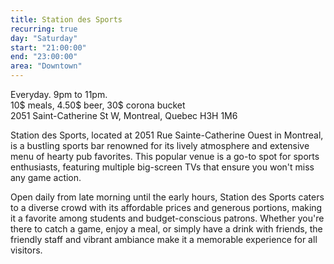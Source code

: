 ```yaml
---
title: Station des Sports
recurring: true
day: "Saturday"
start: "21:00:00"
end: "23:00:00"
area: "Downtown"
---
```


Everyday. 9pm to 11pm.<br>10$ meals, 4.50$ beer, 30$ corona bucket<br>2051 Saint-Catherine St W, Montreal, Quebec H3H 1M6

<!-- more -->

Station des Sports, located at 2051 Rue Sainte-Catherine Ouest in Montreal, is a bustling sports bar renowned for its lively atmosphere and extensive menu of hearty pub favorites. This popular venue is a go-to spot for sports enthusiasts, featuring multiple big-screen TVs that ensure you won't miss any game action.

Open daily from late morning until the early hours, Station des Sports caters to a diverse crowd with its affordable prices and generous portions, making it a favorite among students and budget-conscious patrons. Whether you're there to catch a game, enjoy a meal, or simply have a drink with friends, the friendly staff and vibrant ambiance make it a memorable experience for all visitors.
